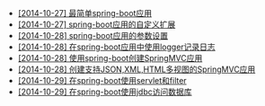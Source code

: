 *  [[2014-10-27] 最简单spring-boot应用](docs/2014-10-27-jboot-minimum-application.md)
*  [[2014-10-27] spring-boot应用的自定义扩展](docs/2014-10-27-jboot-customizing-application.md)
*  [[2014-10-28] spring-boot应用的参数设置](docs/2014-10-28-jboot-properties-application.md)
*  [[2014-10-28] 在spring-boot应用中使用logger记录日志](docs/2014-10-28-jboot-logging-application.md)
*  [[2014-10-28] 使用spring-boot创建SpringMVC应用](docs/2014-10-28-jboot-webmvc-application.md)
*  [[2014-10-28] 创建支持JSON,XML,HTML多视图的SpringMVC应用](docs/2014-10-28-jboot-multiviews-application.md)
*  [[2014-10-29] 在spring-boot使用servlet和filter](docs/2014-10-29-jboot-servlet-application.md)
*  [[2014-10-29] 在spring-boot使用jdbc访问数据库](docs/2014-10-29-jboot-jdbc-application.md)